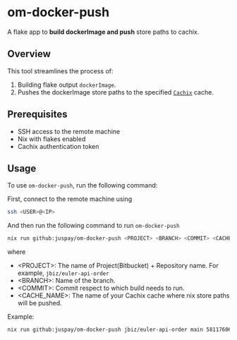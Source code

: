 # om-docker-push

A flake app to **build dockerImage and push** store paths to cachix.

## Overview
This tool streamlines the process of:

1. Building flake output `dockerImage`.
2. Pushes the dockerImage store paths to the specified [`Cachix`](https://cachix.org) cache.

## Prerequisites

- SSH access to the remote machine
- Nix with flakes enabled
- Cachix authentication token

## Usage

To use `om-docker-push`, run the following command:

First, connect to the remote machine using

```sh
ssh <USER>@<IP>
```

And then run the following command to run `om-docker-push`

```sh
nix run github:juspay/om-docker-push <PROJECT> <BRANCH> <COMMIT> <CACHE_NAME>
```
where
- \<PROJECT\>: The name of Project(Bitbucket) + Repository name. For example, `jbiz/euler-api-order`
- \<BRANCH\>: Name of the branch.
- \<COMMIT\>: Commit respect to which build needs to run.
- <CACHE_NAME>: The name of your Cachix cache where nix store paths will be pushed.

Example:

```sh
nix run github:juspay/om-docker-push jbiz/euler-api-order main 581176066fbd18906443e463283fjfj982js09j mycache
```

